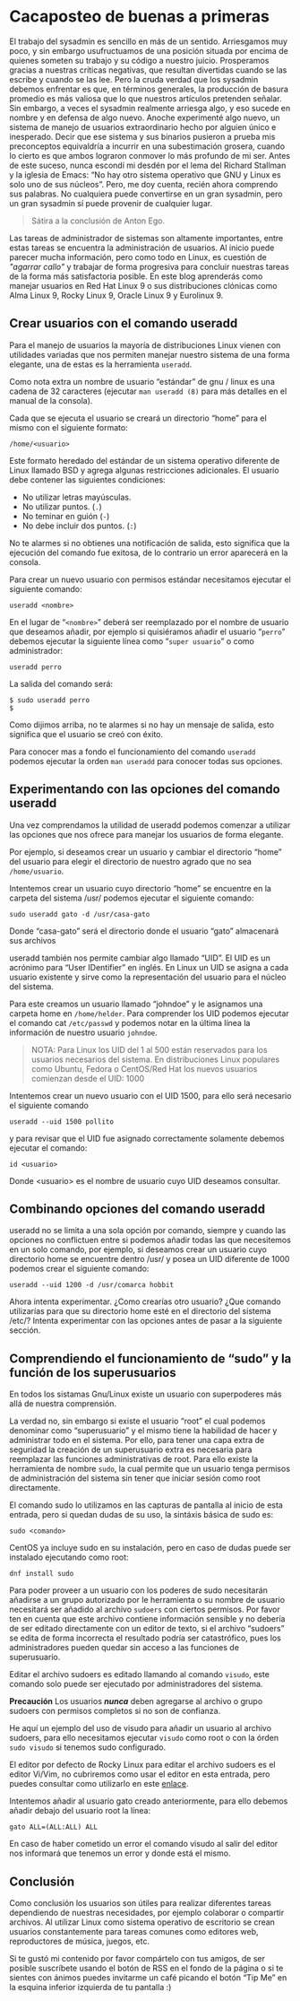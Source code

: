 # Cacaposteo de buenas a primeras

El trabajo del sysadmin es sencillo en más de un sentido. Arriesgamos muy poco, y sin embargo usufructuamos de una posición situada por encima de quienes someten su trabajo y su código a nuestro juicio. Prosperamos gracias a nuestras críticas negativas, que resultan divertidas cuando se las escribe y cuando se las lee. Pero la cruda verdad que los sysadmin debemos enfrentar es que, en términos generales, la producción de basura promedio es más valiosa que lo que nuestros artículos pretenden señalar. Sin embargo, a veces el sysadmin realmente arriesga algo, y eso sucede en nombre y en defensa de algo nuevo. Anoche experimenté algo nuevo, un sistema de manejo de usuarios extraordinario hecho por alguien único e inesperado. Decir que ese sistema y sus binarios pusieron a prueba mis preconceptos equivaldría a incurrir en una subestimación grosera, cuando lo cierto es que ambos lograron conmover lo más profundo de mi ser. Antes de este suceso, nunca escondí mi desdén por el lema del Richard Stallman y la iglesia de Emacs: “No hay otro sistema operativo que GNU y Linux es solo uno de sus núcleos”. Pero, me doy cuenta, recién ahora comprendo sus palabras. No cualquiera puede convertirse en un gran sysadmin, pero un gran sysadmin sí puede provenir de cualquier lugar.

> Sátira a la conclusión de Anton Ego.

Las tareas de administrador de sistemas son altamente importantes, entre estas tareas se encuentra la administración de usuarios. Al inicio puede parecer mucha información, pero como todo en Linux, es cuestión de *"agarrar callo"* y trabajar de forma progresiva para concluir nuestras tareas de la forma más satisfactoria posible. En este blog aprenderás como manejar usuarios en Red Hat Linux 9 o sus distribuciones clónicas como Alma Linux 9, Rocky Linux 9, Oracle Linux 9 y Eurolinux 9.

## Crear usuarios con el comando useradd

Para el manejo de usuarios la mayoría de distribuciones Linux vienen con utilidades variadas que nos permiten manejar nuestro sistema de una forma elegante, una de estas es la herramienta `useradd`.

Como nota extra un nombre de usuario “estándar” de gnu / linux es una cadena de 32 caracteres (ejecutar `man useradd (8)` para más detalles en el manual de la consola).

Cada que se ejecuta el usuario se creará un directorio “home” para el mismo con el siguiente formato:

`/home/<usuario>`

Este formato heredado del estándar de un sistema operativo diferente de Linux llamado BSD y agrega algunas restricciones adicionales. El usuario debe contener las siguientes condiciones:

- No utilizar letras mayúsculas.
- No utilizar puntos. (`.`)
- No teminar en guión (`-`)
- No debe incluir dos puntos. (`:`)

No te alarmes si no obtienes una notificación de salida, esto significa que la ejecución del comando fue exitosa, de lo contrario un error aparecerá en la consola.

Para crear un nuevo usuario con permisos estándar necesitamos ejecutar el siguiente comando:

`useradd <nombre>`

En el lugar de “`<nombre>`” deberá ser reemplazado por el nombre de usuario que deseamos añadir, por ejemplo si quisiéramos añadir el usuario “`perro`” debemos ejecutar la siguiente línea como “`super usuario`” o como administrador:

`useradd perro`

La salida del comando será:

```
$ sudo useradd perro
$
```

Como dijimos arriba, no te alarmes si no hay un mensaje de salida, esto significa que el usuario se creó con éxito.

Para conocer mas a fondo el funcionamiento del comando `useradd` podemos ejecutar la orden `man useradd` para conocer todas sus opciones.

## Experimentando con las opciones del comando useradd


Una vez comprendamos la utilidad de useradd podemos comenzar a utilizar las opciones que nos ofrece para manejar los usuarios de forma elegante.

Por ejemplo, si deseamos crear un usuario y cambiar el directorio “home” del usuario para elegir el directorio de nuestro agrado que no sea `/home/usuario`.

Intentemos crear un usuario cuyo directorio “home” se encuentre en la carpeta del sistema /usr/ podemos ejecutar el siguiente comando:

`sudo useradd gato -d /usr/casa-gato`

Donde “casa-gato” será el directorio donde el usuario “gato” almacenará sus archivos

useradd también nos permite cambiar algo llamado “UID”. El UID es un acrónimo para “User IDentifier” en inglés. En Linux un UID se asigna a cada usuario existente y sirve como la representación del usuario para el núcleo del sistema.

Para este creamos un usuario llamado “johndoe” y le asignamos una carpeta home en `/home/helder`. Para comprender los UID podemos ejecutar el comando cat `/etc/passwd` y podemos notar en la última línea la información de nuestro usuario `johndoe`.


> NOTA: Para Linux los UID del 1 al 500 están reservados para los usuarios necesarios del sistema. En distribuciones Linux populares como Ubuntu, Fedora o CentOS/Red Hat los nuevos usuarios comienzan desde el UID: 1000

Intentemos crear un nuevo usuario con el UID 1500, para ello será necesario el siguiente comando

`useradd --uid 1500 pollito`

y para revisar que el UID fue asignado correctamente solamente debemos ejecutar el comando:

`id <usuario>`

Donde &lt;usuario&gt; es el nombre de usuario cuyo UID deseamos consultar.

## Combinando opciones del comando useradd


useradd no se limita a una sola opción por comando, siempre y cuando las opciones no conflictuen entre si podemos añadir todas las que necesitemos en un solo comando, por ejemplo, si deseamos crear un usuario cuyo directorio home se encuentre dentro /usr/ y posea un UID diferente de 1000 podemos crear el siguiente comando:

`useradd --uid 1200 -d /usr/comarca hobbit`

Ahora intenta experimentar. ¿Como crearías otro usuario? ¿Que comando utilizarías para que su directorio home esté en el directorio del sistema /etc/? Intenta experimentar con las opciones antes de pasar a la siguiente sección.

## Comprendiendo el funcionamiento de “sudo” y la función de los superusuarios


En todos los sistamas Gnu/Linux existe un usuario con superpoderes más allá de nuestra comprensión.

La verdad no, sin embargo si existe el usuario “root” el cual podemos denominar como “superusuario” y el mismo tiene la habilidad de hacer y administrar todo en el sistema. Por ello, para tener una capa extra de seguridad la creación de un superusuario extra es necesaria para reemplazar las funciones administrativas de root. Para ello existe la herramienta de nombre `sudo`, la cual permite que un usuario tenga permisos de administración del sistema sin tener que iniciar sesión como root directamente.

El comando sudo lo utilizamos en las capturas de pantalla al inicio de esta entrada, pero si quedan dudas de su uso, la sintáxis básica de sudo es:

`sudo <comando>`

CentOS ya incluye sudo en su instalación, pero en caso de dudas puede ser instalado ejecutando como root:

`dnf install sudo`

Para poder proveer a un usuario con los poderes de sudo necesitarán añadirse a un grupo autorizado por le herramienta o su nombre de usuario necesitará ser añadido al archivo `sudoers` con ciertos permisos. Por favor ten en cuenta que este archivo contiene información sensible y no debería de ser editado directamente con un editor de texto, si el archivo “sudoers” se edita de forma incorrecta el resultado podría ser catastrófico, pues los administradores pueden quedar sin acceso a las funciones de superusuario.

Editar el archivo sudoers es editado llamando al comando `visudo`, este comando solo puede ser ejecutado por administradores del sistema.

**Precaución**
Los usuarios ***nunca*** deben agregarse al archivo o grupo sudoers con permisos completos si no son de confianza.

He aquí un ejemplo del uso de visudo para añadir un usuario al archivo sudoers, para ello necesitamos ejecutar `visudo` como root o con la órden `sudo visudo` si tenemos sudo configurado.

El editor por defecto de Rocky Linux para editar el archivo sudoers es el editor Vi/Vim, no cubriremos como usar el editor en esta entrada, pero puedes consultar como utilizarlo en este [enlace](https://openwebinars.net/blog/vim-manual-de-uso-basico/).

Intentemos añadir al usuario gato creado anteriormente, para ello debemos añadir debajo del usuario root la línea:

`gato ALL=(ALL:ALL) ALL`

En caso de haber cometido un error el comando visudo al salir del editor nos informará que tenemos un error y donde está el mismo.

## Conclusión

Como conclusión los usuarios son útiles para realizar diferentes tareas dependiendo de nuestras necesidades, por ejemplo colaborar o compartir archivos. Al utilizar Linux como sistema operativo de escritorio se crean usuarios constantemente para tareas comunes como editores web, reproductores de música, juegos, etc.

Si te gustó mi contenido por favor compártelo con tus amigos, de ser posible suscríbete usando el botón de RSS en el fondo de la página o si te sientes con ánimos puedes invitarme un café picando el botón “Tip Me” en la esquina inferior izquierda de tu pantalla :)
